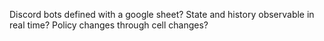 
Discord bots defined with a google sheet? State and history observable in real time? Policy changes through cell changes?
